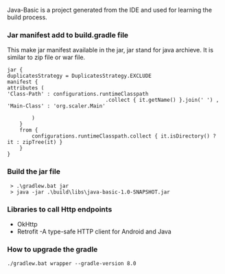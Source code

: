 Java-Basic is a project generated from the IDE and used for learning the build process.

### Jar manifest add to build.gradle file
This make jar manifest available in the jar, jar stand for java archieve. It is similar to zip file or war file.

```
jar {
duplicatesStrategy = DuplicatesStrategy.EXCLUDE
manifest {
attributes (
'Class-Path' : configurations.runtimeClasspath
                                .collect { it.getName() }.join(' ') ,
'Main-Class' : 'org.scaler.Main'

        )
    }
    from {
        configurations.runtimeClasspath.collect { it.isDirectory() ? it : zipTree(it) }
    }
}
```

### Build the jar file 

```
 > .\gradlew.bat jar
 > java -jar .\build\libs\java-basic-1.0-SNAPSHOT.jar
```


### Libraries to call Http endpoints

- OkHttp 
- Retrofit -A type-safe HTTP client for Android and Java

### How to upgrade the gradle

```
./gradlew.bat wrapper --gradle-version 8.0
```